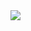 <a href="https://discord.com/users/503215722407657478">
  <img src="https://lanyard-profile-readme.vercel.app/api/503215722407657478" align="left" />
</a>
